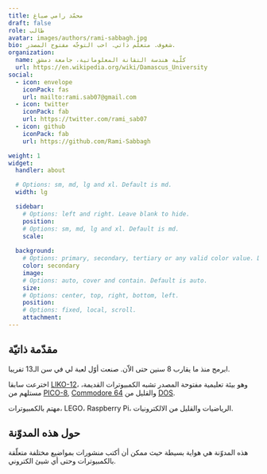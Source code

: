 ```yaml
---
title: محمّد رامي صباغ
draft: false
role: طالب
avatar: images/authors/rami-sabbagh.jpg
bio: شغوف. متعلّم ذاتي. احب التوجّه مفتوح المصدر.
organization:
  name: كلّية هندسة التقانة المعلوماتية، جامعة دمشق
  url: https://en.wikipedia.org/wiki/Damascus_University
social:
  - icon: envelope
    iconPack: fas
    url: mailto:rami.sab07@gmail.com
  - icon: twitter
    iconPack: fab
    url: https://twitter.com/rami_sab07
  - icon: github
    iconPack: fab
    url: https://github.com/Rami-Sabbagh

weight: 1
widget:
  handler: about

  # Options: sm, md, lg and xl. Default is md.
  width: lg

  sidebar:
    # Options: left and right. Leave blank to hide.
    position:
    # Options: sm, md, lg and xl. Default is md.
    scale:
  
  background:
    # Options: primary, secondary, tertiary or any valid color value. Default is primary.
    color: secondary
    image:
    # Options: auto, cover and contain. Default is auto.
    size:
    # Options: center, top, right, bottom, left.
    position:
    # Options: fixed, local, scroll.
    attachment: 
---
```


## مقدّمة ذاتيّة

ابرمج منذ ما يقارب 8 سنين حتى الاّن.
صنعت أوّل لعبة لي في سن الـ13 تفريبا.

اخترعت سابقا [LIKO-12](https://github.com/LIKO-12/LIKO-12)، وهو بيئة تعليمية مفتوحة المصدر تشبه الكمبيوترات القديمة، مستلهم من [PICO-8](https://www.lexaloffle.com/pico-8.php), [Commodore 64](https://en.wikipedia.org/wiki/Commodore_64) والقليل من [DOS](https://en.wikipedia.org/wiki/DOS).

مهتم بالكمبيوترات، LEGO، Raspberry Pi، الرياضيات والقليل من الالكترونيات.

## حول هذه المدوّنة

هذه المدوّنة هي هواية بسيطة حيث ممكن أن أكتب منشورات بمواضيع مختلفة متعلّقة بالكمبيوترات وحتى أي شيئ الكتروني.
